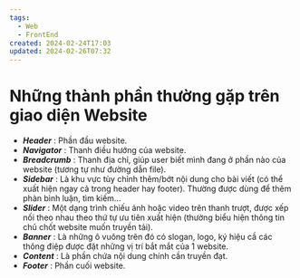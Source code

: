 ```yaml
---
tags:
  - Web
  - FrontEnd
created: 2024-02-24T17:03
updated: 2024-02-26T07:32
---
```

# Những thành phần thường gặp trên giao diện Website

- ***Header*** : Phần đầu website.
- ***Navigator*** : Thanh điều hướng của website.
- ***Breadcrumb***  : Thanh địa chỉ, giúp user biết mình đang ở phần nào của website (tương tự như đường dẫn file).
- ***Sidebar*** : Là khu vực tùy chỉnh thêm/bớt nội dung cho bài viết (có thể xuất hiện ngay cả trong header hay footer). Thường được dùng để thêm phàn bình luận, tìm kiếm...
- ***Slider***  : Một dạng trình chiếu ảnh hoặc video trên thanh trượt, được xếp nối theo nhau theo thứ tự ưu tiên xuất hiện (thường biểu hiện thông tin chủ chốt website muốn truyền tải). 
- ***Banner*** : Là những ô vuông trên đó có slogan, logo, ký hiệu cầ các thông điệp được đặt những vị trí bắt mắt của 1 website.
- ***Content*** : Là phần chứa nội dung chính cần truyền đạt.
- ***Footer*** : Phần cuối website.
